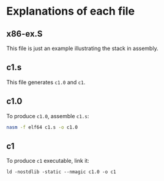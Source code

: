 # Explanations of each file

## x86-ex.S

This file is just an example illustrating the stack in assembly.

## c1.s

This file generates `c1.0` and `c1`.

## c1.0

To produce `c1.0`, assemble `c1.s`:

```bash
nasm -f elf64 c1.s -o c1.0
```

## c1

To produce `c1` executable, link it:
```
ld -nostdlib -static --nmagic c1.0 -o c1
```
